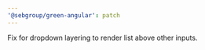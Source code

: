 ```yaml
---
'@sebgroup/green-angular': patch
---
```


Fix for dropdown layering to render list above other inputs.
